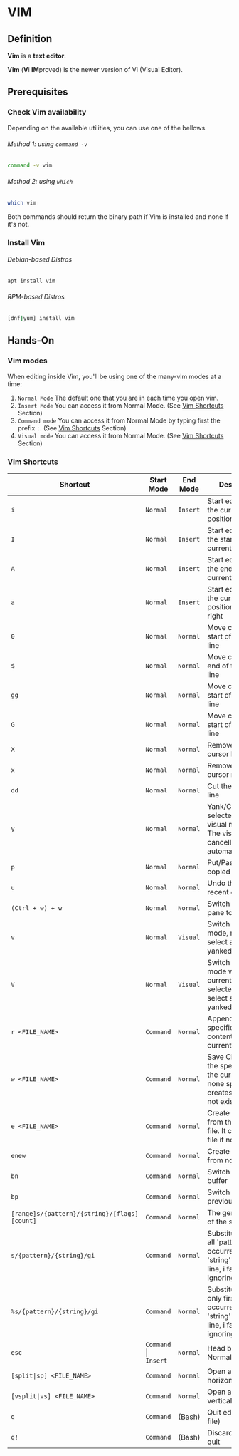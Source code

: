# VIM

## Definition
**Vim** is a **text editor**.

**Vim** (**V**i **IM**proved) is the newer version of Vi (Visual Editor).

## Prerequisites

### Check Vim availability
Depending on the available utilities, you can use one of the bellows.
###### Method 1: using `command -v`
```bash
command -v vim
```
###### Method 2: using `which`
```bash
which vim
```
Both commands should return the binary path if Vim is installed and none if it's not.

### Install Vim
###### Debian-based Distros
```bash
apt install vim
```
###### RPM-based Distros 
```bash
[dnf|yum] install vim 
```

## Hands-On

### Vim modes
When editing inside Vim, you'll be using one of the many-vim modes at a time:
1. `Normal Mode` The default one that you are in each time you open vim.
2. `Insert Mode` You can access it from Normal Mode. (See [Vim Shortcuts](#vim-shortcuts) Section)
3. `Command mode` You can access it from Normal Mode by typing first the prefix `:`. (See [Vim Shortcuts](#vim-shortcuts) Section)
4. `Visual mode` You can access it from Normal Mode. (See [Vim Shortcuts](#vim-shortcuts) Section)

### Vim Shortcuts
| Shortcut                                      | Start Mode            | End Mode | Description                                                                                             |
|-----------------------------------------------|-----------------------|----------|---------------------------------------------------------------------------------------------------------|
| `i`                                           | `Normal`              | `Insert` | Start editing from the current cursor position                                                          |
| `I`                                           | `Normal`              | `Insert` | Start editing from the start of the current line                                                        |
| `A`                                           | `Normal`              | `Insert` | Start editing from the end of the current line                                                          |
| `a`                                           | `Normal`              | `Insert` | Start editing from the current cursor position + 1 move right                                           |
| `0`                                           | `Normal`              | `Normal` | Move cursor to the start of the current line                                                            |
| `$`                                           | `Normal`              | `Normal` | Move cursor to the end of the current line                                                              |
| `gg`                                          | `Normal`              | `Normal` | Move cursor to the start of the first line                                                              |
| `G`                                           | `Normal`              | `Normal` | Move cursor to the start of the last line                                                               |
| `X`                                           | `Normal`              | `Normal` | Remove char from cursor left                                                                            |
| `x`                                           | `Normal`              | `Normal` | Remove char from cursor right                                                                           |
| `dd`                                          | `Normal`              | `Normal` | Cut the current line                                                                                    |
| `y`                                           | `Normal`              | `Normal` | Yank/Copy selected text with visual mode help. The visual mode is cancelled automatically.              |
| `p`                                           | `Normal`              | `Normal` | Put/Paste the copied text                                                                               |
| `u`                                           | `Normal`              | `Normal` | Undo the most recent change                                                                             |
| `(Ctrl + w) + w`                              | `Normal`              | `Normal` | Switch focus from pane to another                                                                       |
| `v`                                           | `Normal`              | `Visual` | Switch to visual mode, mainly to select a text to be yanked/copied                                      |
| `V`                                           | `Normal`              | `Visual` | Switch to visual mode with the current line selected, mainly to select a text to be yanked/copied       |
| `r <FILE_NAME>`                               | `Command`             | `Normal` | Append the specified file content to the current one                                                    |
| `w <FILE_NAME>`                               | `Command`             | `Normal` | Save Changes on the specified file, the current one if none specified. It creates the file if not exist |
| `e <FILE_NAME>`                               | `Command`             | `Normal` | Create a buffer from the specified file. It creates the file if not exist                               |
| `enew`                                        | `Command`             | `Normal` | Create a buffer from no file                                                                            |
| `bn`                                          | `Command`             | `Normal` | Switch to the next buffer                                                                               |
| `bp `                                         | `Command`             | `Normal` | Switch to the previous buffer                                                                           |
| `[range]s/{pattern}/{string}/[flags] [count]` | `Command`             | `Normal` | The general form of the substitute                                                                      |
| `s/{pattern}/{string}/gi`                     | `Command`             | `Normal` | Substitute/Replace all 'pattern' occurrences with 'string' on each line, i fag for case ignoring        |
| `%s/{pattern}/{string}/gi`                    | `Command`             | `Normal` | Substitute/Replace only first 'pattern' occurrence with 'string' on each line, i fag for case ignoring  |
| `esc`                                         | `Command` \| `Insert` | `Normal` | Head back to Normal Mode                                                                                |
| `[split\|sp] <FILE_NAME>`                     | `Command`             | `Normal` | Open a side editor horizontally                                                                         |
| `[vsplit\|vs] <FILE_NAME>`                    | `Command`             | `Normal` | Open a side editor vertically                                                                           |
| `q`                                           | `Command`             | (Bash)   | Quit editor (clean file)                                                                                |
| `q!`                                          | `Command`             | (Bash)   | Discard changes & quit                                                                                  |
